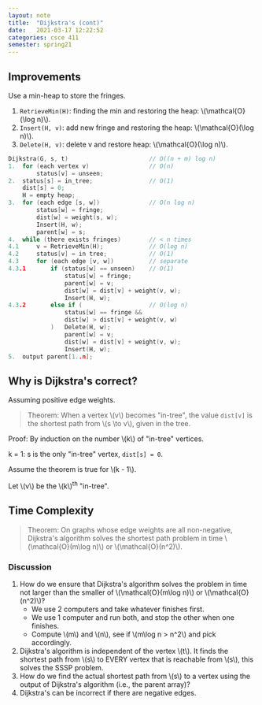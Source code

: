 ```yaml
---
layout: note
title:  "Dijkstra's (cont)"
date:   2021-03-17 12:22:52
categories: csce 411
semester: spring21
---
```


## Improvements
Use a min-heap to store the fringes.
1.  `RetrieveMin(H)`: finding the min and restoring the heap: \\(\mathcal{O}(\log n)\\).
2.  `Insert(H, v)`: add new fringe and restoring the heap: \\(\mathcal{O}(\log n)\\).
3.  `Delete(H, v)`: delete v and restore heap: \\(\mathcal{O}(\log n)\\).

```cpp
Dijkstra(G, s, t)                       // O((n + m) log n)
1.  for (each vertex v)                 // O(n)
        status[v] = unseen;
2.  status[s] = in_tree;                // O(1)
    dist[s] = 0;
    H = empty heap;
3.  for (each edge [s, w])              // O(n log n)
        status[w] = fringe;
        dist[w] = weight(s, w);
        Insert(H, w);
        parent[w] = s;
4.  while (there exists fringes)        // < n times
4.1     v = RetrieveMin(H);             // O(log n)
4.2     status[v] = in tree;            // O(1)
4.3     for (each edge [v, w])          // separate
4.3.1       if (status[w] == unseen)    // O(1)
                status[w] = fringe;
                parent[w] = v;
                dist[w] = dist[v] + weight(v, w);
                Insert(H, w);
4.3.2       else if (                   // O(log n)
                status[w] == fringe &&
                dist[w] > dist[v] + weight(v, w)
            )   Delete(H, w);
                parent[w] = v;
                dist[w] = dist[v] + weight(v, w);
                Insert(H, w);
5.  output parent[1..n];
```

## Why is Dijkstra's correct?
Assuming positive edge weights.

> Theorem: When a vertex \\(v\\) becomes "in-tree", the value `dist[v]` is the shortest path from \\(s \to v\\), given in the tree.

Proof: By induction on the number \\(k\\) of "in-tree" vertices.

k = 1: s is the only "in-tree" vertex, `dist[s] = 0`.

Assume the theorem is true for \\(k - 1\\).

Let \\(v\\) be the \\(k\\)<sup>th</sup> "in-tree".

## Time Complexity

> Theorem: On graphs whose edge weights are all non-negative, Dijkstra's algorithm solves the shortest path problem in time \\(\mathcal{O}(m\log n)\\) or \\(\mathcal{O}(n^2)\\).

### Discussion
1. How do we ensure that Dijkstra's algorithm solves the problem in time not larger than the smaller of \\(\mathcal{O}(m\log n)\\) or \\(\mathcal{O}(n^2)\\)?
   - We use 2 computers and take whatever finishes first.
   - We use 1 computer and run both, and stop the other when one finishes.
   - Compute \\(m\\) and \\(n\\), see if \\(m\log n > n^2\\) and pick accordingly.
2. Dijkstra's algorithm is independent of the vertex \\(t\\). It finds the shortest path from \\(s\\) to EVERY vertex that is reachable from \\(s\\), this solves the SSSP problem.
3. How do we find the actual shortest path from \\(s\\) to a vertex using the output of Dijkstra's algorithm (i.e., the parent array)?
4. Dijkstra's can be incorrect if there are negative edges.